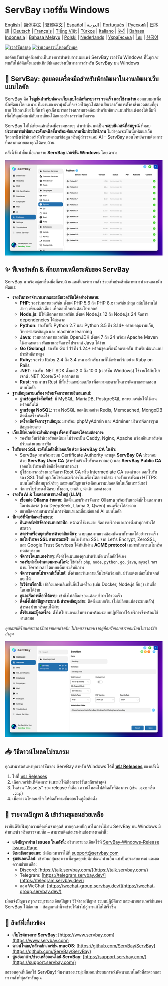 # ServBay เวอร์ชัน Windows

[English](/README.md) | [简体中文](/README_zh-CN.md) | [繁體中文](/README_zh-TW.md) | [Español](/README_es.md) | [العربية](/README_ar.md) | [Português](/README_pt.md) | [Русский](/README_ru.md) | [日本語](/README_ja.md) | [Deutsch](/README_de.md) | [Français](/README_fr.md) | [Tiếng Việt](/README_vi.md) | [Türkçe](/README_tr.md) | [Italiano](/README_it.md) | [हिन्दी](/README_hi.md) | [Bahasa Indonesia](/README_id.md) | [Bahasa Melayu](/README_ms.md) | [Polski](/README_pl.md) | [Nederlands](/README_nl.md) | [Українська](/README_uk.md) | [ไทย](/README_th.md) | [한국어](/README_ko.md)

[![เวอร์ชันล่าสุด](https://img.shields.io/github/v/release/ServBay/ServBay-Windows-Release?display_name=tag&sort=date&label=Latest%20Release)](https://github.com/ServBay/ServBay-Windows-Release/releases/latest)
[![จำนวนดาวน์โหลดทั้งหมด](https://img.shields.io/github/downloads/ServBay/ServBay-Windows-Release/total?label=Total%20Downloads)](https://github.com/ServBay/ServBay-Windows-Release/releases)

ขอต้อนรับเข้าสู่คลังอย่างเป็นทางการสำหรับการเผยแพร่ ServBay เวอร์ชัน Windows ที่นี่คุณจะพบกับไฟล์ติดตั้งและบันทึกอัปเดตอย่างเป็นทางการสำหรับ ServBay บน Windows

## 🚀 ServBay: สุดยอดเครื่องมือสำหรับนักพัฒนาในงานพัฒนาเว็บแบบโลคัล

ServBay คือ **โซลูชันสำหรับพัฒนาเว็บแบบโลคัลที่ครบวงจร รวดเร็ว และใช้งานง่าย** ออกแบบมาเพื่อนักพัฒนาโดยเฉพาะ ทีมงานของเรามุ่งมั่นที่จะช่วยให้คุณไม่ต้องเสียเวลากับการตั้งค่าสิ่งแวดล้อมที่ยุ่งยาก ใช้เวลาเพียงไม่กี่นาที คุณก็สามารถสร้างสภาพแวดล้อมสำหรับพัฒนาแบบปรับแต่งเองได้เต็มที่ เพื่อให้คุณมีสมาธิกับการเขียนโค้ดและสร้างสรรค์นวัตกรรม

ServBay ไม่ใช่เพียงแค่เครื่องมือรวมหลายๆ ตัวเท่านั้น แต่เป็น **ระบบนิเวศน์ที่สมบูรณ์** ที่มอบ **ประสบการณ์พัฒนาระดับเหนือชั้นพร้อมศักยภาพเพิ่มประสิทธิภาพ** ไม่ว่าคุณจะเป็นนักพัฒนาเว็บ วิศวกรฝั่งเซิร์ฟเวอร์ นักวิทยาศาสตร์ข้อมูล หรือผู้สำรวจแอป AI – ServBay ตอบโจทย์ความต้องการที่หลากหลายของคุณได้ครบถ้วน

คลังนี้จัดทำขึ้นเพื่อแจกจ่าย **ServBay เวอร์ชัน Windows** โดยเฉพาะ

![หน้าจอ ServBay เวอร์ชัน Windows: ซอฟต์แวร์](screenshots/softwares.png)

## ✨ ฟีเจอร์หลัก & ศักยภาพเหนือระดับของ ServBay

ServBay มาพร้อมชุดเครื่องมือที่ครบถ้วนและฟีเจอร์ทรงพลัง ช่วยเพิ่มประสิทธิภาพการทำงานของนักพัฒนา:

*   **รองรับภาษาจำนวนมากและสลับเวอร์ชันได้อย่างง่ายดาย**:
    *   **PHP**: รองรับหลายเวอร์ชัน ตั้งแต่ PHP 5.6 ถึง PHP 8.x เวอร์ชันล่าสุด สลับใช้งานได้ง่ายๆ เพียงคลิกเดียว เพื่อตอบโจทย์แต่ละโปรเจกต์
    *   **Node.js**: มีให้เลือกหลายเวอร์ชัน ตั้งแต่ Node.js 12 ถึง Node.js 24 จัดการ dependencies ได้สะดวก
    *   **Python**: รองรับทั้ง Python 2.7 และ Python 3.5 ถึง 3.14+ ครอบคลุมงานเว็บ, วิทยาศาสตร์ข้อมูล และ machine learning
    *   **Java**: รวมหลากหลายเวอร์ชัน OpenJDK ตั้งแต่ 7 ถึง 24 พร้อม Apache Maven ใช้งานสะดวก พัฒนาและจัดการโปรเจกต์ Java ได้ง่าย
    *   **Go (Golang)**: รองรับ Go 1.11 ถึง 1.24+ พร้อมชุดเครื่องมือครบครัน สำหรับพัฒนาแอปประสิทธิภาพสูง
    *   **Ruby**: รองรับ Ruby 2.4 ถึง 3.4 เหมาะสำหรับงานที่ใช้เฟรมเวิร์กอย่าง Ruby on Rails
    *   **.NET**: รองรับ .NET SDK ตั้งแต่ 2.0 ถึง 10.0 (เวอร์ชัน Windows) ใช้งานได้กับโปรเจกต์ .NET (Core/5+) หลากหลาย
    *   **Rust**: รวมภาษา Rust ที่ทั้งเร็วและปลอดภัย เพื่อความสะดวกในการพัฒนาและทดสอบแบบโลคัล
*   **ฐานข้อมูลครบเครื่อง พร้อมจัดการหลายอินสแตนซ์**:
    *   **ฐานข้อมูลเชิงสัมพันธ์**: มี MySQL, MariaDB, PostgreSQL หลายเวอร์ชันให้ใช้งานพร้อมกันได้
    *   **ฐานข้อมูล NoSQL**: รวม NoSQL ยอดนิยมอย่าง Redis, Memcached, MongoDB ติดตั้งเสร็จพร้อมใช้
    *   **เครื่องมือจัดการฐานข้อมูล**: มาพร้อม phpMyAdmin และ Adminer บริหารจัดการฐานข้อมูลง่ายดาย
*   **เว็บเซิร์ฟเวอร์ประสิทธิภาพสูง ตั้งค่าปรับแต่งได้ตามต้องการ**:
    *   รองรับเว็บเซิร์ฟเวอร์ยอดนิยม ไม่ว่าจะเป็น Caddy, Nginx, Apache พร้อมอินเทอร์เฟซปรับแต่งแบบกราฟิก
*   **ใบรับรอง SSL ระดับโลคัลที่ปลอดภัย ด้วย ServBay CA ในตัว**:
    *   ServBay มาพร้อมระบบ Certificate Authority ครบชุด **ServBay CA** ประกอบด้วย **ServBay User CA** (สำหรับสร้างใบรับรองรากเอง) และ **ServBay Public CA** (ออกใบรับรองที่เชื่อถือโดยสาธารณะ)
    *   ผู้ใช้สามารถสร้างและจัดการ Root CA หรือ Intermediate CA ของตัวเอง ออกใบรับรอง SSL ให้กับทุกเว็บไซต์และบริการในเครื่องได้อย่างอิสระ รองรับการพัฒนา HTTPS แบบโลคัลที่สมบูรณ์จริงๆ และหมดปัญหาแจ้งเตือนความปลอดภัยในเว็บเบราว์เซอร์
    *   จัดการใบรับรองได้ครบ ทั้งออก, ยกเลิก, นำเข้า และส่งออก
*   **รองรับ AI & โมเดลภาษาขนาดใหญ่ (LLM)**:
    *   **เชื่อมต่อ Ollama ง่ายดาย**: ติดตั้งและบริหารจัดการ Ollama พร้อมรันและดีบั๊กโมเดลภาษาโอเพ่นซอร์ส (เช่น DeepSeek, Llama 3, Qwen) บนเครื่องได้สะดวก
    *   ขยายขีดความสามารถในการพัฒนาและเชื่อมต่อแอป AI แบบโลคัล
*   **ฟีเจอร์ที่นักพัฒนาชื่นชอบ**:
    *   **อินเทอร์เฟซจัดการแบบกราฟิก**: หน้าตาใช้งานง่าย จัดการบริการและการตั้งค่าทุกอย่างได้สะดวก
    *   **สตาร์ทหรือหยุดบริการด้วยคลิกเดียว**: ควบคุมสภาพแวดล้อมพัฒนาทั้งหมดได้อย่างรวดเร็ว
    *   **ขอใบรับรอง SSL สาธารณะฟรี**: ขอใบรับรอง SSL จาก Let's Encrypt, ZeroSSL, และ Google Trust Services ได้ทันทีผ่าน **ACME protocol** เหมาะกับการเดโมหรือทดสอบระบบ
    *   **จัดการโดเมนเองง่ายๆ**: ตั้งค่าโดเมนของคุณสำหรับพัฒนาโลคัลได้เอง
    *   **รองรับคำสั่งผ่านคอมมานด์ไลน์**: ใช้คำสั่ง `php`, `node`, `python`, `go`, `java`, `mysql` ฯลฯ ผ่าน Terminal ได้แบบเต็มประสิทธิภาพ
    *   **จัดการหลายโปรเจกต์เว็บไซต์**: ตั้งค่าและรันหลายเว็บไซต์พร้อมกัน ปรับแต่งแต่ละโปรเจกต์แยกได้
    *   **รีเวิร์สพร็อกซี**: เข้าถึงแอพพลิเคชั่นอื่นในเครื่อง (เช่น Docker, Node.js อื่นๆ) ผ่านชื่อโดเมนได้ง่าย
    *   **ดูและจัดการล็อกได้ครบ**: เข้าถึงไฟล์ล็อกของแต่ละบริการได้รวดเร็ว
    *   **ติดตั้งไม่ก่อปัญหาระบบ & สำรองข้อมูลง่าย**: ติดตั้งแบบกรีน (ไม่เปลี่ยนแปลงระบบหลัก) สำรอง ย้าย หรือลบได้ง่าย
    *   **สั่งรันขณะบู๊ตเครื่อง**: ตั้งให้โปรแกรมเริ่มทำงานพร้อมระบบปฏิบัติการได้ บริการจึงพร้อมใช้งานเสมอ

*คุณสมบัติในแต่ละเวอร์ชันอาจแตกต่างกัน โปรดตรวจสอบจากคู่มือหรือเอกสารออนไลน์ในเวอร์ชันล่าสุด*

![หน้าจอ ServBay เวอร์ชัน Windows: เว็บไซต์](screenshots/website.png)

## 📥 วิธีดาวน์โหลดโปรแกรม

คุณสามารถค้นหาทุกเวอร์ชันของ ServBay สำหรับ Windows ได้ที่ **[หน้า Releases](https://github.com/ServBay/ServBay-Windows-Release/releases)** ของคลังนี้

1.  ไปที่ [หน้า Releases](https://github.com/ServBay/ServBay-Windows-Release/releases)
2.  เลือกเวอร์ชันที่ต้องการ (แนะนำให้เลือกเวอร์ชันเสถียรล่าสุด)
3.  ในส่วน "Assets" ของ release ที่เลือก ดาวน์โหลดไฟล์ติดตั้งที่ต้องการ (เช่น `.exe` หรือ `.zip`)
4.  เมื่อดาวน์โหลดเสร็จ ให้ติดตั้งตามขั้นตอนในคู่มือติดตั้ง

## 💬 รายงานปัญหา & เข้าร่วมชุมชนช่วยเหลือ

เรายินดีรับฟังทุกความคิดเห็นจากคุณ! หากคุณพบปัญหาในการใช้งาน ServBay บน Windows มีคำแนะนำ หรือตรวจพบบั๊ก – สามารถติดต่อเราผ่านช่องทางเหล่านี้:

*   **แจ้งปัญหาผ่าน Issues ในคลังนี้**: อธิบายรายละเอียดไว้ที่ [ServBay-Windows-Release Issues Page](https://github.com/ServBay/ServBay-Windows-Release/issues)
*   **อีเมลข้อเสนอแนะ**: ส่งอีเมลหาเราได้ที่ [support@servbay.com](mailto:support@servbay.com)
*   **ชุมชนออนไลน์**: เข้าร่วมกลุ่มของเราเพื่อพูดคุยกับนักพัฒนาท่านอื่น แบ่งปันประสบการณ์ และขอความช่วยเหลือ:
    *   Discord: [https://talk.servbay.com/](https://talk.servbay.com/)
    *   Telegram: [https://telegram.servbay.dev/](https://telegram.servbay.dev/)
    *   กลุ่ม WeChat: [https://wechat-group.servbay.dev/](https://wechat-group.servbay.dev/)

เมื่อแจ้งปัญหา กรุณาระบุรายละเอียดปัญหา วิธีจำลองปัญหา ระบบปฏิบัติการ และหมายเลขเวอร์ชันของ ServBay ให้ชัดเจน – ข้อมูลเหล่านี้จะช่วยให้นำไปสู่การแก้ไขได้เร็วขึ้น

## 🔗 ลิงก์ที่เกี่ยวข้อง

*   **เว็บไซต์ทางการ ServBay**: [https://www.servbay.com](https://www.servbay.com)
*   **ดาวน์โหลด/คลังหลักเวอร์ชัน macOS**: [https://github.com/ServBay/ServBay](https://github.com/ServBay/ServBay)
*   **ศูนย์เอกสาร/ช่วยเหลือออนไลน์ ServBay**: [https://support.servbay.com/](https://support.servbay.com/)

ขอขอบคุณที่เลือกใช้ ServBay! ทีมงานของเรามุ่งมั่นมอบประสบการณ์พัฒนาแบบโลคัลที่สะดวกและทรงพลังที่สุดสำหรับคุณ
